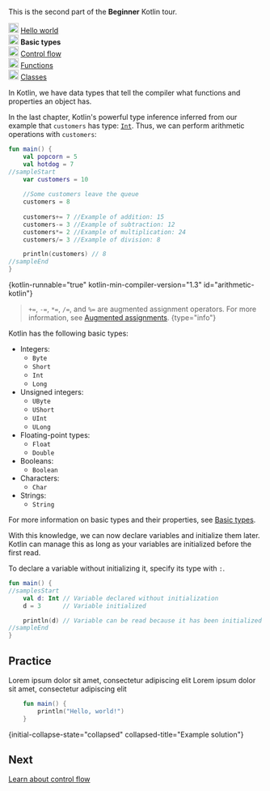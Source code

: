 [//]: # (title: Basic types)

<microformat>
    <p>This is the second part of the <strong>Beginner</strong> Kotlin tour.</p>
    <p><img src="icon-1-done.svg" width="20" alt="First step"/> <a href="kotlin-tour-hello-world.md">Hello world</a><br/><img src="icon-2.svg" width="20" alt="Second step"/> <strong>Basic types</strong><br/><img src="icon-3-todo.svg" width="20" alt="Third step"/> <a href="kotlin-tour-control-flow.md">Control flow</a><br/><img src="icon-4-todo.svg" width="20" alt="Fourth step"/> <a href="kotlin-tour-functions.md">Functions</a><br/><img src="icon-5-todo.svg" width="20" alt="Fifth step"/> <a href="kotlin-tour-classes-part-1.md">Classes</a></p>
</microformat>

In Kotlin, we have data types that tell the compiler what functions and properties an object has.

In the last chapter, Kotlin's powerful type inference inferred from our example that `customers` has type: [`Int`](https://kotlinlang.org/api/latest/jvm/stdlib/kotlin/-int/).
Thus, we can perform arithmetic operations with `customers`:

```kotlin
fun main() {
    val popcorn = 5
    val hotdog = 7 
//sampleStart
    var customers = 10
    
    //Some customers leave the queue
    customers = 8
    
    customers+= 7 //Example of addition: 15
    customers-= 3 //Example of subtraction: 12
    customers*= 2 //Example of multiplication: 24
    customers/= 3 //Example of division: 8

    println(customers) // 8
//sampleEnd
}
```
{kotlin-runnable="true" kotlin-min-compiler-version="1.3" id="arithmetic-kotlin"}

> `+=`, `-=`, `*=`, `/=`, and `%=` are augmented assignment operators. For more information, see [Augmented assignments](operator-overloading.md#augmented-assignments).
{type="info"}

Kotlin has the following basic types:
* Integers:
  * `Byte`
  * `Short`
  * `Int`
  * `Long`
* Unsigned integers:
  * `UByte`
  * `UShort`
  * `UInt`
  * `ULong`
* Floating-point types:
  * `Float`
  * `Double`
* Booleans:
  * `Boolean`
* Characters:
  * `Char`
* Strings:
  * `String`

For more information on basic types and their properties, see [Basic types](basic-types.md).

With this knowledge, we can now declare variables and initialize them later. Kotlin can manage this as long as your variables
are initialized before the first read.

To declare a variable without initializing it, specify its type with `:`. 

```kotlin
fun main() {
//samplesStart
    val d: Int // Variable declared without initialization
    d = 3      // Variable initialized

    println(d) // Variable can be read because it has been initialized
//sampleEnd
}
```

## Practice

<deflist collapsible="true">
    <def title="Exercise 1">
        Lorem ipsum dolor sit amet, consectetur adipiscing elit
    </def>
</deflist>

<deflist collapsible="true">
    <def title="Hint">
        Lorem ipsum dolor sit amet, consectetur adipiscing elit
    </def>
</deflist>

```kotlin
    fun main() {
        println("Hello, world!")
    }
```
{initial-collapse-state="collapsed" collapsed-title="Example solution"}

## Next

[Learn about control flow](kotlin-tour-control-flow.md)
